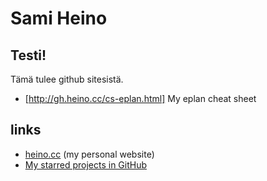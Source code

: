 # Sami Heino

## Testi!

Tämä tulee github sitesistä.

* [http://gh.heino.cc/cs-eplan.html] My eplan cheat sheet

## links

* [heino.cc](https://heino.cc/) (my personal website)
* [My starred projects in GitHub](https://github.com/sampod?tab=stars)
